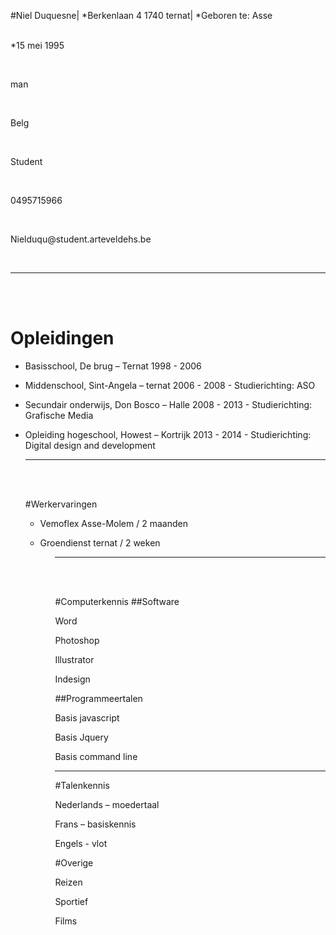 
#Niel Duquesne|
*Berkenlaan 4 1740 ternat|
*Geboren te: Asse</p><br>
*15 mei 1995</p><br>
<p>man</p><br>
<p>Belg</p><br>
<p>Student</p><br>
<p>0495715966</p><br>
<p>Nielduqu@student.arteveldehs.be</p><br>

<hr>
<br>
<br>

# Opleidingen

<ul>
<li><p>Basisschool, De brug – Ternat  1998 - 2006</p></li>

<li><p>Middenschool, Sint-Angela – ternat  2006 - 2008
- Studierichting: ASO</p></li>

<li><p>Secundair onderwijs, Don Bosco – Halle  2008 - 2013
 - Studierichting: Grafische Media</p></li>

<li><p>Opleiding hogeschool, Howest – Kortrijk  2013 - 2014
 - Studierichting:  Digital design and development</p></li>

<hr>
<br>
<br>

#Werkervaringen
<ul>
<li><p>Vemoflex Asse-Molem / 2 maanden</p></li>
<li><p>Groendienst ternat / 2 weken</p></li>
<ul>

<hr>
<br>
<br>

#Computerkennis
##Software

<p>Word</p>
<p>Photoshop</p>
<p>Illustrator</p>
<p>Indesign</p>

##Programmeertalen
<p>Basis javascript</p>
<p>Basis Jquery</p>
<p>Basis command line</p>
<hr>
#Talenkennis

<p>Nederlands – moedertaal</p>
<p>Frans – basiskennis</p>
<p>Engels - vlot</p>

#Overige
<p>Reizen</p>
<p>Sportief</p>
<p>Films</p>









